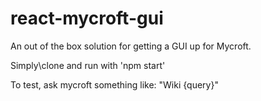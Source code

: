 # react-mycroft-gui
An out of the box solution for getting a GUI up for Mycroft.

Simply\clone and run with 'npm start'

To test, ask mycroft something like: 
"Wiki {query}"
